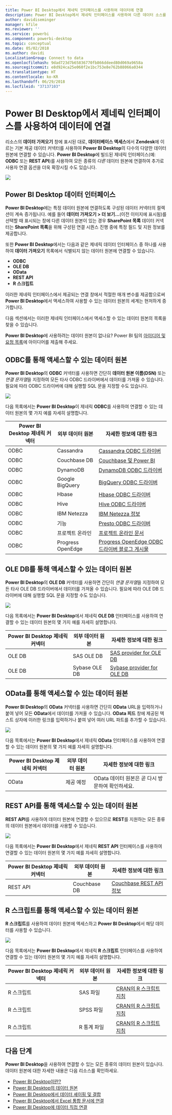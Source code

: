 ```yaml
---
title: Power BI Desktop에서 제네릭 인터페이스를 사용하여 데이터에 연결
description: Power BI Desktop에서 제네릭 인터페이스를 사용하여 다른 데이터 소스를 연결하는 방법 알아보기
author: davidiseminger
manager: kfile
ms.reviewer: ''
ms.service: powerbi
ms.component: powerbi-desktop
ms.topic: conceptual
ms.date: 05/02/2018
ms.author: davidi
LocalizationGroup: Connect to data
ms.openlocfilehash: 9dad723d7b65836770fb866ddeed80d069a9658a
ms.sourcegitcommit: e8d924ca25e060f2e1bc753e8e762b88066a0344
ms.translationtype: HT
ms.contentlocale: ko-KR
ms.lasthandoff: 06/29/2018
ms.locfileid: "37137103"
---
```

# <a name="connect-to-data-using-generic-interfaces-in-power-bi-desktop"></a>Power BI Desktop에서 제네릭 인터페이스를 사용하여 데이터에 연결
리소스의 **데이터 가져오기** 창에 표시된 대로, **데이터베이스 액세스**에서 **Zendesk**에 이르는 기본 제공 데이터 커넥터를 사용하여 **Power BI Desktop**의 다수의 다양한 데이터 원본에 연결할 수 있습니다. **Power BI Desktop**에 빌드된 제네릭 인터페이스(예: **ODBC** 또는 **REST API**)를 사용하여 모든 종류의 *다른* 데이터 원본에 연결하여 추가로 사용자 연결 옵션을 더욱 확장시킬 수도 있습니다.

![](media/desktop-connect-using-generic-interfaces/generic-data-interfaces_1.png)

## <a name="power-bi-desktop-data-interfaces"></a>Power BI Desktop 데이터 인터페이스
**Power BI Desktop**에는 특정 데이터 원본에 연결하도록 구성된 데이터 커넥터의 컬렉션이 계속 증가됩니다. 예를 들어 **데이터 가져오기 > 더 보기...**(이전 이미지에 표시됨)를 선택할 때 표시되는 창에 다른 데이터 원본이 있는 경우 **SharePoint 목록** 데이터 커넥터는 **SharePoint 목록**을 위해 구성된 연결 시퀀스 진행 중에 특정 필드 및 지원 정보를 제공합니다.

또한 **Power BI Desktop**에서는 다음과 같은 제네릭 데이터 인터페이스 중 하나를 사용하여 **데이터 가져오기** 목록에서 식별되지 않는 데이터 원본에 연결할 수 있습니다.

* **ODBC**
* **OLE DB**
* **OData**
* **REST API**
* **R 스크립트**

이러한 제네릭 인터페이스에서 제공되는 연결 창에서 적절한 매개 변수를 제공함으로써 **Power BI Desktop**에서 액세스하여 사용할 수 있는 데이터 원본의 세계는 현저하게 증가합니다.

다음 섹션에서는 이러한 제네릭 인터페이스에서 액세스할 수 있는 데이터 원본의 목록을 찾을 수 있습니다.

**Power BI Desktop**에 사용하려는 데이터 원본이 없나요? Power BI 팀의 [아이디어 및 요청 목록](https://ideas.powerbi.com/)에 아이디어를 제출해 주세요.

## <a name="data-sources-accessible-through-odbc"></a>ODBC를 통해 액세스할 수 있는 데이터 원본
**Power BI Desktop**의 **ODBC** 커넥터를 사용하면 간단히 **데이터 원본 이름(DSN)** 또는 *연결 문자열*을 지정하여 모든 타사 ODBC 드라이버에서 데이터를 가져올 수 있습니다. 필요에 따라 ODBC 드라이버에 대해 실행할 SQL 문을 지정할 수도 있습니다.

![](media/desktop-connect-using-generic-interfaces/generic-data-interfaces_2.png)

다음 목록에서는 **Power BI Desktop**이 제네릭 **ODBC**를 사용하여 연결할 수 있는 데이터 원본의 몇 가지 예를 자세히 설명합니다.

| Power BI Desktop 제네릭 커넥터 | 외부 데이터 원본 | 자세한 정보에 대한 링크 |
| --- | --- | --- |
| ODBC |Cassandra |[Cassandra ODBC 드라이버](http://www.simba.com/drivers/cassandra-odbc-jdbc/) |
| ODBC |Couchbase DB |[Couchbase 및 Power BI](https://powerbi.microsoft.com/en-us/blog/visualizing-data-from-couchbase-server-v4-using-power-bi/) |
| ODBC |DynamoDB |[DynamoDB ODBC 드라이버](http://www.simba.com/drivers/dynamodb-odbc-jdbc/) |
| ODBC |Google BigQuery |[BigQuery ODBC 드라이버](http://www.simba.com/drivers/bigquery-odbc-jdbc/) |
| ODBC |Hbase |[Hbase ODBC 드라이버](http://www.simba.com/drivers/hbase-odbc-jdbc/) |
| ODBC |Hive |[Hive ODBC 드라이버](http://www.simba.com/drivers/hive-odbc-jdbc/) |
| ODBC |IBM Netezza |[IBM Netezza 정보](https://www.ibm.com/support/knowledgecenter/SSULQD_7.2.1/com.ibm.nz.datacon.doc/c_datacon_plg_overview.html) |
| ODBC |기능 |[Presto ODBC 드라이버](http://www.simba.com/drivers/presto-odbc-jdbc/) |
| ODBC |프로젝트 온라인 |[프로젝트 온라인 문서](desktop-project-online-connect-to-data.md) |
| ODBC |Progress OpenEdge |[Progress OpenEdge ODBC 드라이버 블로그 게시물](https://na01.safelinks.protection.outlook.com/?url=https%3A%2F%2Fwww.progress.com%2Fblogs%2Fconnect-microsoft-power-bi-to-openedge-via-odbc-driver&data=02%7C01%7CMatt.Masson%40microsoft.com%7C5e63742e6c454308b58a08d4034b5923%7C72f988bf86f141af91ab2d7cd011db47%7C1%7C0%7C636137069555329811&sdata=gSu2Rq3vZ0uBVOgjaXxd8Y3uBf%2B8DidX6PG33jwAduY%3D&reserved=0) |

## <a name="data-sources-accessible-through-ole-db"></a>OLE DB를 통해 액세스할 수 있는 데이터 원본
**Power BI Desktop**의 **OLE DB** 커넥터를 사용하면 간단히 *연결 문자열*을 지정하여 모든 타사 OLE DB 드라이버에서 데이터를 가져올 수 있습니다. 필요에 따라 OLE DB 드라이버에 대해 실행할 SQL 문을 지정할 수도 있습니다.

![](media/desktop-connect-using-generic-interfaces/generic-data-interfaces_3.png)

다음 목록에서는 **Power BI Desktop**에서 제네릭 **OLE DB** 인터페이스를 사용하여 연결할 수 있는 데이터 원본의 몇 가지 예를 자세히 설명합니다.

| Power BI Desktop 제네릭 커넥터 | 외부 데이터 원본 | 자세한 정보에 대한 링크 |
| --- | --- | --- |
| OLE DB |SAS OLE DB |[SAS provider for OLE DB](https://support.sas.com/downloads/package.htm?pid=648) |
| OLE DB |Sybase OLE DB |[Sybase provider for OLE DB](http://infocenter.sybase.com/help/index.jsp?topic=/com.sybase.infocenter.dc35888.1550/doc/html/jon1256941734395.html) |

## <a name="data-sources-accessible-through-odata"></a>OData를 통해 액세스할 수 있는 데이터 원본
**Power BI Desktop**의 **OData** 커넥터를 사용하면 간단히 **OData** URL을 입력하거나 붙여 넣어 모든 **OData**에서 데이터를 가져올 수 있습니다. **OData 피드** 창에 제공된 텍스트 상자에 이러한 링크를 입력하거나 붙여 넣어 여러 URL 파트를 추가할 수 있습니다.

![](media/desktop-connect-using-generic-interfaces/generic-data-interfaces_4.png)

다음 목록에서는 **Power BI Desktop**에서 제네릭 **OData** 인터페이스를 사용하여 연결할 수 있는 데이터 원본의 몇 가지 예를 자세히 설명합니다.

| Power BI Desktop 제네릭 커넥터 | 외부 데이터 원본 | 자세한 정보에 대한 링크 |
| --- | --- | --- |
| OData |제공 예정 |OData 데이터 원본은 곧 다시 방문하여 확인하세요. |

## <a name="data-sources-accessible-through-rest-apis"></a>REST API를 통해 액세스할 수 있는 데이터 원본
**REST API**를 사용하여 데이터 원본에 연결할 수 있으므로 **REST**를 지원하는 모든 종류의 데이터 원본에서 데이터를 사용할 수 있습니다.

![](media/desktop-connect-using-generic-interfaces/generic-data-interfaces_5.png)

다음 목록에서는 **Power BI Desktop**에서 제네릭 **REST API** 인터페이스를 사용하여 연결할 수 있는 데이터 원본의 몇 가지 예를 자세히 설명합니다.

| Power BI Desktop 제네릭 커넥터 | 외부 데이터 원본 | 자세한 정보에 대한 링크 |
| --- | --- | --- |
| REST API |Couchbase DB |[Couchbase REST API 정보](https://powerbi.microsoft.com/en-us/blog/visualizing-data-from-couchbase-server-v4-using-power-bi/) |

## <a name="data-sources-accessible-through-r-script"></a>R 스크립트를 통해 액세스할 수 있는 데이터 원본
**R 스크립트**를 사용하여 데이터 원본에 액세스하고 **Power BI Desktop**에서 해당 데이터를 사용할 수 있습니다.

![](media/desktop-connect-using-generic-interfaces/r-scripts-2.png)

다음 목록에서는 **Power BI Desktop**에서 제네릭 **R 스크립트** 인터페이스를 사용하여 연결할 수 있는 데이터 원본의 몇 가지 예를 자세히 설명합니다.

| Power BI Desktop 제네릭 커넥터 | 외부 데이터 원본 | 자세한 정보에 대한 링크 |
| --- | --- | --- |
| R 스크립트 |SAS 파일 |[CRAN의 R 스크립트 지침](https://cran.r-project.org/doc/manuals/R-data.html) |
| R 스크립트 |SPSS 파일 |[CRAN의 R 스크립트 지침](https://cran.r-project.org/doc/manuals/R-data.html) |
| R 스크립트 |R 통계 파일 |[CRAN의 R 스크립트 지침](https://cran.r-project.org/doc/manuals/R-data.html) |

## <a name="next-steps"></a>다음 단계
**Power BI Desktop**을 사용하여 연결할 수 있는 모든 종류의 데이터 원본이 있습니다. 데이터 원본에 대한 자세한 내용은 다음 리소스를 확인하세요.

* [Power BI Desktop이란?](desktop-what-is-desktop.md)
* [Power BI Desktop의 데이터 원본](desktop-data-sources.md)
* [Power BI Desktop에서 데이터 셰이핑 및 결합](desktop-shape-and-combine-data.md)
* [Power BI Desktop에서 Excel 통합 문서에 연결](desktop-connect-excel.md)   
* [Power BI Desktop에 데이터 직접 연결](desktop-enter-data-directly-into-desktop.md)   

